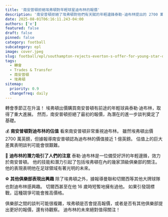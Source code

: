 ```yaml
---
title: '南安普頓拒絕埃弗頓對年輕球星迪布林的報價'
description: '南安普頓拒絕了埃弗頓對他們有天賦的年輕邊鋒泰勒·迪布林提出的 2700 萬英鎊報價。'
date: 2025-08-01T06:16:11.243-04:00
authors: ['e']
featured: false
draft: false
pinned: false
category: football
subcategory: epl
image: cover.jpeg
slug: football/epl/southampton-rejects-everton-s-offer-for-young-star-dibling
tags:
  - 轉會
  - Trades & Transfer
  - 南安普頓
  - 埃弗頓
sitemap:
  priority: 0.9
  changefreq: daily
---
```


轉會季節正在升溫！ 埃弗頓出價購買南安普頓有前途的年輕球員泰勒·迪布林，取得了重大進展。 然而，南安普頓拒絕了最初的報價，為潛在的進一步談判奠定了基礎。

💰 **南安普頓對迪布林的估值**
看來南安普頓非常重視迪布林。 雖然埃弗頓出價 2700 萬英鎊，但據報導南安普頓認為迪布林的價值接近 1 億英鎊。 估值上的巨大差異表明談判可能會很艱難。

🌟 **迪布林的潛力吸引了人們的注意**
泰勒·迪布林是一位備受好評的年輕邊鋒，效力於南安普頓。 他的技能和潛力引起了包括埃弗頓在內的幾家頂級俱樂部的關注。 他的表現表明他在足球領域有著光明的未來。

⚽ **其他俱樂部表現出興趣**
除了埃弗頓之外，據報導曼聯和切爾西等其他大牌球隊也對迪布林感興趣。 切爾西甚至在他 16 歲時短暫地擁有過他。 如果引發競標戰，這種競爭可能會推高價格。

俱樂部之間的談判可能很複雜，埃弗頓是否會提高報價，或者是否有其他俱樂部提出更好的報價，還有待觀察。 迪布林的未來絕對值得關注！